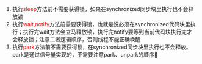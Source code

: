 1. 执行<font color='red'>sleep</font>方法前不需要获得锁，如果在synchronized同步块里执行也不会释放锁
2. 执行<font color='red'>wait,notify</font>方法前需要获得锁，也就是说必须在synchronized代码块里执行；执行完wait方法会立马释放锁，执行完notify要等到当前代码块执行完才会释放锁；注意二者逻辑顺序，否则线程不能正确唤醒
3. 执行<font color='red'>park</font>方法前不需要获得锁，在synchronized同步块里执行也不会释放。park是通过信号量实现的，不需要注意park、unpark的顺序